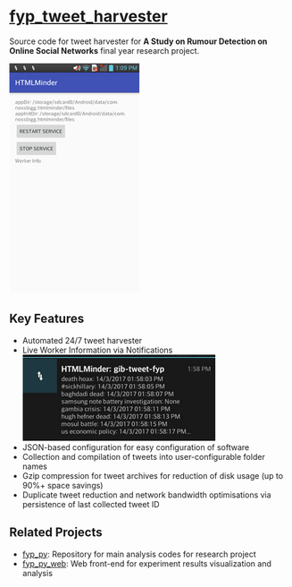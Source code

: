 # [fyp_tweet_harvester](https://github.com/nossbigg/fyp_tweet_harvester) 
Source code for tweet harvester for **A Study on Rumour Detection on Online Social Networks** final year research project.

![GUI](documentation/imgs/gui.jpg "GUI")

## Key Features
* Automated 24/7 tweet harvester
* Live Worker Information via Notifications  
![notifications](documentation/imgs/notifications.jpg "notifications")
* JSON-based configuration for easy configuration of software
* Collection and compilation of tweets into user-configurable folder names
* Gzip compression for tweet archives for reduction of disk usage (up to 90%+ space savings)
* Duplicate tweet reduction and network bandwidth optimisations via persistence of last collected tweet ID

## Related Projects
* [fyp_py](https://github.com/nossbigg/fyp_py): Repository for main analysis codes for research project
* [fyp_py_web](https://github.com/nossbigg/fyp_py_web): Web front-end for experiment results visualization and analysis